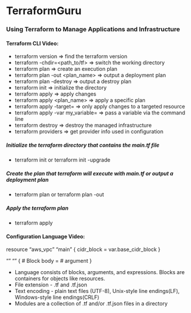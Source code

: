 # TerraformGuru

### Using Terraform to Manage Applications and Infrastructure

#### Terraform CLI Video:
* terraform version => find the terraform version
* terraform -chdir=<path_to/tf> <subcommand> => switch the working directory
* terraform plan => create an execution plan
* terraform plan -out <plan_name> => output a deployment plan
* terraform plan -destroy => output a destroy plan
* terraform init => initialize the directory
* terraform apply => apply changes
* terraform apply <plan_name> => apply a specific plan
* terraform apply -target=<resource name> => only apply changes to a targeted resource
* terraform apply -var my_variable=<variable> => pass a variable via the command line
* terraform destroy => destroy the managed infrastructure
* terraform providers => get provider info used in configuration
##### Initialize the terraform directory that contains the main.tf file
* terraform init or terraform init -upgrade
##### Create the plan that terraform will execute with main.tf or output a deployment plan
* terraform plan or terraform plan -out <nameofplan>
##### Apply the terraform plan 
* terraform apply

#### Configuration Language Video:

resource “aws_vpc” “main” {
	cidr_block = var.base_cidr_block
}

<BLOCK TYPE> “<BLOCK LABEL>” “<BLOCK LABEL>”  {
	# Block body
	<IDENTIFIER> = <EXPRESSION> # argument
}

* Language consists of blocks, arguments, and expressions. Blocks are containers for objects like resources. 
* File extension - .tf and .tf.json
* Text encoding - plain text files (UTF-8), Unix-style line endings(LF), Windows-style line endings(CRLF)
* Modules are a collection of .tf and/or .tf.json files in a directory


